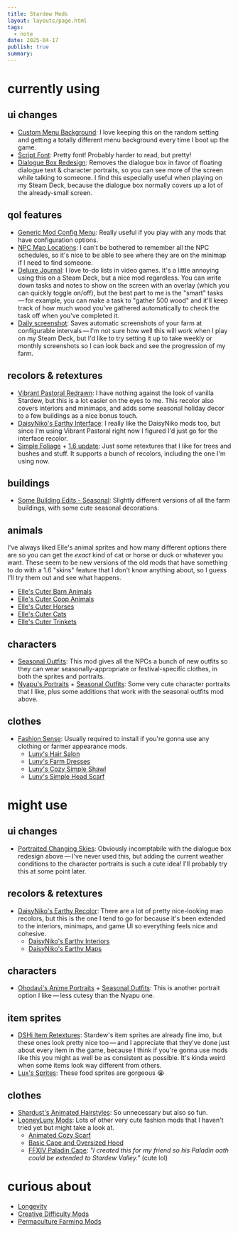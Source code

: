 ```yaml
---
title: Stardew Mods
layout: layouts/page.html
tags:
  - note
date: 2025-04-17
publish: true
summary: 
---
```

# currently using
## ui changes
- [Custom Menu Background](https://www.nexusmods.com/stardewvalley/mods/7416): I love keeping this on the random setting and getting a totally different menu background every time I boot up the game.
- [Script Font](https://www.nexusmods.com/stardewvalley/mods/11040): Pretty font! Probably harder to read, but pretty!
- [Dialogue Box Redesign](https://www.nexusmods.com/stardewvalley/mods/8853): Removes the dialogue box in favor of floating dialogue text & character portraits, so you can see more of the screen while talking to someone. I find this especially useful when playing on my Steam Deck, because the dialogue box normally covers up a lot of the already-small screen.

## qol features
- [Generic Mod Config Menu](https://www.nexusmods.com/stardewvalley/mods/5098): Really useful if you play with any mods that have configuration options.
- [NPC Map Locations](https://www.nexusmods.com/stardewvalley/mods/239): I can't be bothered to remember all the NPC schedules, so it's nice to be able to see where they are on the minimap if I need to find someone.
- [Deluxe Journal](https://www.nexusmods.com/stardewvalley/mods/11436): I love to-do lists in video games. It's a little annoying using this on a Steam Deck, but a nice mod regardless. You can write down tasks and notes to show on the screen with an overlay (which you can quickly toggle on/off), but the best part to me is the "smart" tasks — for example, you can make a task to "gather 500 wood" and it'll keep track of how much wood you've gathered automatically to check the task off when you've completed it.
- [Daily screenshot](https://www.nexusmods.com/stardewvalley/mods/4779): Saves automatic screenshots of your farm at configurable intervals — I'm not sure how well this will work when I play on my Steam Deck, but I'd like to try setting it up to take weekly or monthly screenshots so I can look back and see the progression of my farm.

## recolors & retextures
- [Vibrant Pastoral Redrawn](https://www.nexusmods.com/stardewvalley/mods/6367): I have nothing against the look of vanilla Stardew, but this is a lot easier on the eyes to me. This recolor also covers interiors and minimaps, and adds some seasonal holiday decor to a few buildings as a nice bonus touch.
- [DaisyNiko's Earthy Interface](https://www.nexusmods.com/stardewvalley/mods/13658): I really like the DaisyNiko mods too, but since I'm using Vibrant Pastoral right now I figured I'd just go for the interface recolor.
- [Simple Foliage](https://www.nexusmods.com/stardewvalley/mods/8164) + [1.6 update](https://www.nexusmods.com/stardewvalley/mods/20972): Just some retextures that I like for trees and bushes and stuff. It supports a bunch of recolors, including the one I'm using now.

## buildings
- [Some Building Edits - Seasonal](https://www.nexusmods.com/stardewvalley/mods/28220): Slightly different versions of all the farm buildings, with some cute seasonal decorations.

## animals
I've always liked Elle's animal sprites and how many different options there are so you can get the *exact* kind of cat or horse or duck or whatever you want. These seem to be new versions of the old mods that have something to do with a 1.6 "skins" feature that I don't know anything about, so I guess I'll try them out and see what happens.
- [Elle's Cuter Barn Animals](https://www.nexusmods.com/stardewvalley/mods/20044)
- [Elle's Cuter Coop Animals](https://www.nexusmods.com/stardewvalley/mods/20043)
- [Elle's Cuter Horses](https://www.nexusmods.com/stardewvalley/mods/20042)
- [Elle's Cuter Cats](https://www.nexusmods.com/stardewvalley/mods/20041)
- [Elle's Cuter Trinkets](https://www.nexusmods.com/stardewvalley/mods/27305)

## characters
- [Seasonal Outfits](https://www.nexusmods.com/stardewvalley/mods/5450): This mod gives all the NPCs a bunch of new outfits so they can wear seasonally-appropriate or festival-specific clothes, in both the sprites and portraits.
- [Nyapu's Portraits](https://www.nexusmods.com/stardewvalley/mods/11491) + [Seasonal Outfits](https://www.nexusmods.com/stardewvalley/mods/22938): Some very cute character portraits that I like, plus some additions that work with the seasonal outfits mod above.

## clothes
- [Fashion Sense](https://www.nexusmods.com/stardewvalley/mods/9969): Usually required to install if you're gonna use any clothing or farmer appearance mods.
	- [Luny's Hair Salon](https://www.nexusmods.com/stardewvalley/mods/24746)
	- [Luny's Farm Dresses](https://www.nexusmods.com/stardewvalley/mods/23925)
	- [Luny's Cozy Simple Shawl](https://www.nexusmods.com/stardewvalley/mods/28218)
	- [Luny's Simple Head Scarf](https://www.nexusmods.com/stardewvalley/mods/31673)

# might use
## ui changes
- [Portraited Changing Skies](https://www.nexusmods.com/stardewvalley/mods/23337): Obviously incomptabile with the dialogue box redesign above — I've never used this, but adding the current weather conditions to the character portraits is such a cute idea! I'll probably try this at some point later.

## recolors & retextures
- [DaisyNiko's Earthy Recolor](https://www.nexusmods.com/stardewvalley/mods/5255): There are a lot of pretty nice-looking map recolors, but this is the one I tend to go for because it's been extended to the interiors, minimaps, and game UI so everything feels nice and cohesive.
	- [DaisyNiko's Earthy Interiors](https://www.nexusmods.com/stardewvalley/mods/14790)
	- [DaisyNiko's Earthy Maps](https://www.nexusmods.com/stardewvalley/mods/30063)

## characters
- [Ohodavi's Anime Portraits](https://www.nexusmods.com/stardewvalley/mods/1839) + [Seasonal Outfits](https://www.nexusmods.com/stardewvalley/mods/22876): This is another portrait option I like — less cutesy than the Nyapu one.

## item sprites
- [DSHi Item Retextures](https://next.nexusmods.com/profile/birDfiSHi/mods?gameId=1303): Stardew's item sprites are already fine imo, but these ones look pretty nice too — and I appreciate that they've done just about every item in the game, because I think if you're gonna use mods like this you might as well be as consistent as possible. It's kinda weird when some items look way different from others.
- [Lux's Sprites](https://www.nexusmods.com/stardewvalley/mods/10035): These food sprites are gorgeous 😭

## clothes
- [Shardust's Animated Hairstyles](https://www.nexusmods.com/stardewvalley/mods/10294): So unnecessary but also so fun.
- [LooneyLuny Mods](https://next.nexusmods.com/profile/LooneyLuny/mods?gameId=1303&page=1): Lots of other very cute fashion mods that I haven't tried yet but might take a look at.
	- [Animated Cozy Scarf](https://www.nexusmods.com/stardewvalley/mods/31864)
	- [Basic Cape and Oversized Hood](https://www.nexusmods.com/stardewvalley/mods/31994)
	- [FFXIV Paladin Cape](https://www.nexusmods.com/stardewvalley/mods/31933): *"I created this for my friend so his Paladin oath could be extended to Stardew Valley."* (cute lol)

# curious about
- [Longevity](https://www.nexusmods.com/stardewvalley/mods/649)
- [Creative Difficulty Mods](https://stardewmodding.wiki.gg/wiki/Recommendations:_Creative_Difficulty_Mods)
- [Permaculture Farming Mods](https://stardewmodding.wiki.gg/wiki/Recommendations:_Permaculture_Farming)